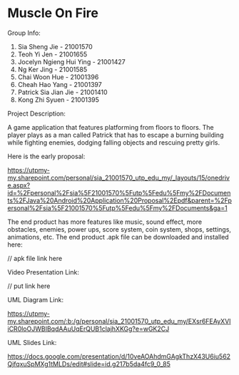 # Muscle On Fire

Group Info:
1. Sia Sheng Jie - 21001570
2. Teoh Yi Jen - 21001655
3. Jocelyn Ngieng Hui Ying - 21001427
4. Ng Ker Jing - 21001585
5. Chai Woon Hue - 21001396
6. Cheah Hao Yang - 21001397
7. Patrick Sia Jian Jie - 21001410
8. Kong Zhi Syuen - 21001395



Project Description:

A game application that features platforming from floors to floors. 
The player plays as a man called Patrick that has to escape a 
burning building while fighting enemies, dodging falling objects and rescuing pretty girls.

Here is the early proposal: 

https://utpmy-my.sharepoint.com/personal/sia_21001570_utp_edu_my/_layouts/15/onedrive.aspx?id=%2Fpersonal%2Fsia%5F21001570%5Futp%5Fedu%5Fmy%2FDocuments%2FJava%20Android%20Application%20Proposal%2Epdf&parent=%2Fpersonal%2Fsia%5F21001570%5Futp%5Fedu%5Fmy%2FDocuments&ga=1

The end product has more features like music, sound effect, more obstacles, enemies, power ups, score system, coin system, shops, settings, animations, etc. The end product .apk file can be downloaded and installed here:

// apk file link here



Video Presentation Link:

// put link here



UML Diagram Link: 

https://utpmy-my.sharepoint.com/:b:/g/personal/sia_21001570_utp_edu_my/EXsr6FEAyXVIiCR0loOJWBIBqdAAuUqErQUB1clajhXKGg?e=wGK2CJ

UML Slides Link:

https://docs.google.com/presentation/d/10veAOAhdmGAgkThzX43U6iu562QjfqxuSpMXg1tMLDs/edit#slide=id.g217b5da4fc9_0_85
